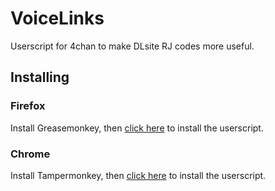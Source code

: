 # VoiceLinks
Userscript for 4chan to make DLsite RJ codes more useful.

## Installing

### Firefox
Install Greasemonkey, then [click here](https://github.com/Sanyarin/VoiceLinks/raw/master/VoiceLinks.user.js) to install the userscript.

### Chrome
Install Tampermonkey, then [click here](https://github.com/Sanyarin/VoiceLinks/raw/master/VoiceLinks.user.js) to install the userscript.
